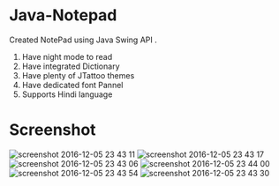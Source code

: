 # Java-Notepad
Created NotePad using Java Swing API . 
1. Have night mode to read
2. Have integrated Dictionary 
3. Have plenty of JTattoo themes 
4. Have dedicated font Pannel 
5. Supports Hindi language
# Screenshot

![screenshot 2016-12-05 23 43 11](https://cloud.githubusercontent.com/assets/22931190/20896722/1b4f954e-bb45-11e6-8d1c-3b9ed4b275da.png)
![screenshot 2016-12-05 23 43 17](https://cloud.githubusercontent.com/assets/22931190/20896721/1b4e1a16-bb45-11e6-8d07-5cf169762f26.png)
![screenshot 2016-12-05 23 43 06](https://cloud.githubusercontent.com/assets/22931190/20896723/1b50c05e-bb45-11e6-991c-4823e39dcc0c.png)
![screenshot 2016-12-05 23 44 00](https://cloud.githubusercontent.com/assets/22931190/20896725/1b558742-bb45-11e6-913f-053859c374f5.png)
![screenshot 2016-12-05 23 43 54](https://cloud.githubusercontent.com/assets/22931190/20896724/1b53fada-bb45-11e6-9a73-bab20e7d6151.png)
![screenshot 2016-12-05 23 43 30](https://cloud.githubusercontent.com/assets/22931190/20896726/1b563fc0-bb45-11e6-9af4-4c77d4b22b79.png)


